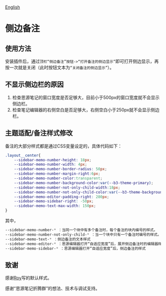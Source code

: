 [English](https://github.com/WingDr/siyuan-plugin-sidebar-memo/blob/main/README.md)

# 侧边备注

## 使用方法

安装插件后，通过`顶栏“侧边备注”按钮->“打开备注的侧边显示”`即可打开侧边显示，再按一次就是关闭（此时按钮文本为`“关闭备注的侧边显示”`）。

## 不显示侧边栏的原因

1. 检查思源笔记的窗口宽度是否足够大，目前小于500px的窗口宽度就不会显示侧边栏。
2. 检查笔记编辑器的右侧空白是否足够大，右侧空白小于250px就不会显示侧边栏。

## 主题适配/备注样式修改

备注的大部分样式都是通过CSS变量设定的，具体代码如下：

```CSS
.layout__center{
	--sidebar-memo-number-height: 18px;
	--sidebar-memo-number-width: 4px;
	--sidebar-memo-number-border-radius: 50px;
	--sidebar-memo-number-margin-right:6px;
	--sidebar-memo-number-color:transparent;
	--sidebar-memo-number-background-color:var(--b3-theme-primary);
	--sidebar-memo-number-not-only-child-width:18px;
	--sidebar-memo-number-not-only-child-color:var(--b3-theme-background);
	--sidebar-memo-editor-padding-right: 280px;
	--sidebar-memo-sidebar-right: -50px;
	--sidebar-memo-text-max-width: 150px;
}
```

其中，
```CSS
--sidebar-memo-number-* ：当同一个块中有多个备注时，每个备注的块内编号的样式。
--sidebar-memo-number-not-only-child-* ：当一个块中只有一个备注时编号的样式。
--sidebar-memo-text-* ：侧边备注的文本样式
--sidebar-memo-editor-* ：思源编辑器打开“自适应宽度”后，展开侧边备注时的编辑器样式
--sidebar-memo-sidebar-* ：思源编辑器打开“自适应宽度”后，侧边备注的样式
```

## 致谢

感谢[Roy](https://github.com/royc01)写的默认样式。

感谢“思源笔记折腾群”的想法、技术与调试支持。